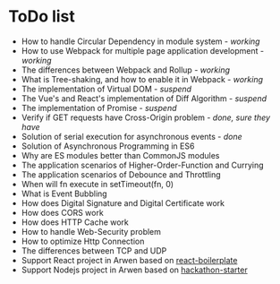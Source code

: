 # ToDo list

-   How to handle Circular Dependency in module system - _working_
-   How to use Webpack for multiple page application development - _working_
-   The differences between Webpack and Rollup - _working_
-   What is Tree-shaking, and how to enable it in Webpack - _working_
-   The implementation of Virtual DOM - _suspend_
-   The Vue's and React's implementation of Diff Algorithm - _suspend_
-   The implementation of Promise - _suspend_
-   Verify if GET requests have Cross-Origin problem - _done, sure they have_
-   Solution of serial execution for asynchronous events - _done_
-   Solution of Asynchronous Programming in ES6
-   Why are ES modules better than CommonJS modules
-   The application scenarios of Higher-Order-Function and Currying
-   The application scenarios of Debounce and Throttling
-   When will fn execute in setTimeout(fn, 0)
-   What is Event Bubbling
-   How does Digital Signature and Digital Certificate work
-   How does CORS work
-   How does HTTP Cache work
-   How to handle Web-Security problem
-   How to optimize Http Connection
-   The differences between TCP and UDP
-   Support React project in Arwen based on [react-boilerplate](https://github.com/kawhi66/react-boilerplate)
-   Support Nodejs project in Arwen based on [hackathon-starter](https://github.com/kawhi66/hackathon-starter)
